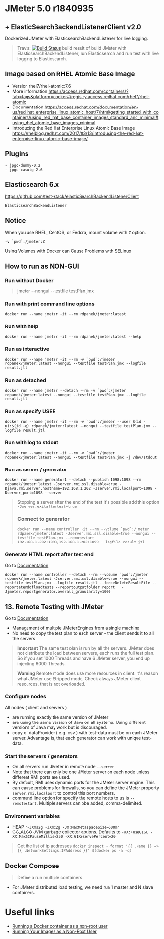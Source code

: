 # JMeter 5.0 r1840935
## + ElasticSearchBackendListenerClient v2.0

Dockerized JMeter with ElasticsearchBackendListener for live logging.

> Travis:  [![Build Status](https://travis-ci.org/rdpanek/jmeter.svg?branch=master)](https://travis-ci.org/rdpanek/jmeter) build result of build JMeter with ElasticsearchBackendListener, run Elasticsearch and run test with live logging to Elasticsearch.


## Image based on RHEL Atomic Base Image

-   Version rhel7/rhel-atomic:7.6
-   More information <https://access.redhat.com/containers/?tab=tags&platform=docker#/registry.access.redhat.com/rhel7/rhel-atomic>
-   Documentation <https://access.redhat.com/documentation/en-us/red_hat_enterprise_linux_atomic_host/7/html/getting_started_with_containers/using_red_hat_base_container_images_standard_and_minimal#using_rhel_atomic_base_images_minimal>
-   Introducing the Red Hat Enterprise Linux Atomic Base Image <https://rhelblog.redhat.com/2017/03/13/introducing-the-red-hat-enterprise-linux-atomic-base-image/>

## Plugins

    - jpgc-dummy-0.2
    - jpgc-casutg-2.6

## Elasticsearch 6.x

<https://github.com/test-stack/elasticSearchBackendListenerClient>

    ElasticsearchBackendListener

## Notice

When you use RHEL, CentOS, or Fedora, mount volume with `Z` option.

    -v `pwd`:/jmeter:Z

[Using Volumes with Docker can Cause Problems with SELinux](http://www.projectatomic.io/blog/2015/06/using-volumes-with-docker-can-cause-problems-with-selinux/)

## How to run as NON-GUI

### Run without Docker

> jmeter --nongui --testfile testPlan.jmx

### Run with print command line options

    docker run --name jmeter -it --rm rdpanek/jmeter:latest

### Run with help

    docker run --name jmeter -it --rm rdpanek/jmeter:latest --help

### Run as interactive

    docker run --name jmeter -it --rm -v `pwd`:/jmeter rdpanek/jmeter:latest --nongui --testfile testPlan.jmx --logfile result.jtl

### Run as detached

    docker run --name jmeter --detach --rm -v `pwd`:/jmeter rdpanek/jmeter:latest --nongui --testfile testPlan.jmx --logfile result.jtl

### Run as specify USER

    docker run --name jmeter -it --rm -v `pwd`:/jmeter --user $(id -u):$(id -g) rdpanek/jmeter:latest --nongui --testfile testPlan.jmx --logfile result.jtl

### Run with log to stdout

    docker run --name jmeter -it --rm -v `pwd`:/jmeter rdpanek/jmeter:latest --nongui --testfile testPlan.jmx -j /dev/stdout

### Run as server / generator

    docker run --name generator1 --detach --publish 1098:1098 --rm rdpanek/jmeter:latest -Jserver.rmi.ssl.disable=true -Djava.rmi.server.hostname=192.168.1.202 -Jserver.rmi.localport=1098 -Dserver_port=1098 --server

> Stopping a server after the end of the test It's possible add this option
> `-Jserver.exitaftertest=true`
>
> ### Connect to generator
>
>     docker run --name controller -it --rm --volume `pwd`:/jmeter rdpanek/jmeter:latest -Jserver.rmi.ssl.disable=true --nongui --testfile testPlan.jmx --remotestart 192.168.1.202:1098,192.168.1.202:1099 --logfile result.jtl

### Generate HTML report after test end

Go to [Documentation](https://jmeter.apache.org/usermanual/generating-dashboard.html)

    docker run --name controller --detach --rm --volume `pwd`:/jmeter rdpanek/jmeter:latest -Jserver.rmi.ssl.disable=true --nongui --testfile testPlan.jmx --logfile result.jtl --forceDeleteResultFile --reportatendofloadtests --reportoutputfolder report   -Jjmeter.reportgenerator.overall_granularity=1000

## 13. Remote Testing with JMeter

Go to [Documentation](https://jmeter.apache.org/usermanual/remote-test.html)

-   Management of multiple JMeterEngines from a single machine
-   No need to copy the test plan to each server - the client sends it to all the servers

> **Important** The same test plan is run by all the servers. JMeter does not distribute the load between servers, each runs the full test plan. So if you set 1000 Threads and have 6 JMeter server, you end up injecting 6000 Threads.
>
> **Warning** Remote mode does use more resources in client. It's reason what JMeter use Stripped mode. Check always JMeter client resources, that is not overloaded.

### Configure nodes

All nodes ( client and servers )

-   are running exactly the same version of JMeter
-   are using the same version of Java on all systems. Using different versions of Java may work but is discouraged.
-   copy of dataProvider ( e.g. csv ) with test-data must be on each JMeter server.
    Advantage is, that each generator can work with unique test-data.

### Start the servers / generators

-   On all servers run JMeter in remote node `--server`
-   Note that there can only be one JMeter server on each node unless different RMI ports are used.
-   By default, RMI uses dynamic ports for the JMeter server engine. This can cause problems for firewalls, so you can define the JMeter property `server.rmi.localport` to control this port numbers.
-   command line option for specify the remote hosts to us is `--remotestart`. Multiple servers can bbe added, comma-delimited.

### Environment variables

-   HEAP `"-JXms2g -JXmx2g -JX:MaxMetaspaceSize=500m"`
-   GC_ALGO
    JVM garbage collector options. Defaults to `-XX:+UseG1GC -XX:MaxGCPauseMillis=250 -XX:G1ReservePercent=20`

> Get the list of ip addresses `docker inspect --format '{{ .Name }} => {{ .NetworkSettings.IPAddress }}' $(docker ps -a -q)`

## Docker Compose

> Define a run multiple containers

-   For JMeter distributed load testing, we need run 1 master and N slave containers.

# Useful links

-   [Running a Docker container as a non-root user](https://medium.com/redbubble/running-a-docker-container-as-a-non-root-user-7d2e00f8ee15)
-   [Running Your Images as a Non-Root User](https://github.com/openshift-evangelists/openshift-workshops/blob/master/modules/run-as-non-root.adoc)
